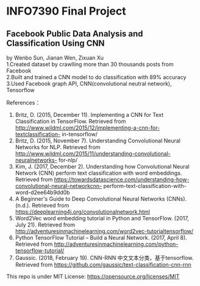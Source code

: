 # INFO7390 Final Project
## Facebook Public Data Analysis and Classification Using CNN  
by Wenbo Sun, Jianan Wen, Zixuan Xu  
1.Created dataset by crawlling more than 30 thousands posts from Facebook  
2.Built and trained a CNN model to do classification with 89% accuracy  
3.Used Facebook graph API, CNN(convolutional neutral network), Tensorflow   

References：
1. Britz, D. (2015, December 11). Implementing a CNN for Text Classification in TensorFlow.
Retrieved from http://www.wildml.com/2015/12/implementing-a-cnn-for-textclassification-
in-tensorflow/
2. Britz, D. (2015, November 7). Understanding Convolutional Neural Networks for NLP.
Retrieved from http://www.wildml.com/2015/11/understanding-convolutional-neuralnetworks-
for-nlp/
3. Kim, J. (2017, December 2). Understanding how Convolutional Neural Network (CNN)
perform text classification with word embeddings. Retrieved from
https://towardsdatascience.com/understanding-how-convolutional-neural-networkcnn-
perform-text-classification-with-word-d2ee64b9dd0b
4. A Beginner's Guide to Deep Convolutional Neural Networks (CNNs). (n.d.). Retrieved
from https://deeplearning4j.org/convolutionalnetwork.html
5. Word2Vec word embedding tutorial in Python and TensorFlow. (2017, July 21).
Retrieved from http://adventuresinmachinelearning.com/word2vec-tutorialtensorflow/
6. Python TensorFlow Tutorial – Build a Neural Network. (2017, April 8). Retrieved from
http://adventuresinmachinelearning.com/python-tensorflow-tutorial/
7. Gaussic. (2018, February 19). CNN-RNN 中文文本分类，基于tensorflow. Retrieved
from https://github.com/gaussic/text-classification-cnn-rnn


This repo is under MIT License: https://opensource.org/licenses/MIT
